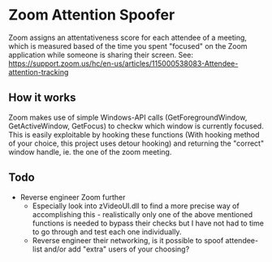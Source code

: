 # Zoom Attention Spoofer
Zoom assigns an attentativeness score for each attendee of a meeting, which is measured based of the time you spent "focused" on the Zoom application while someone is sharing their screen.
See: https://support.zoom.us/hc/en-us/articles/115000538083-Attendee-attention-tracking

## How it works
Zoom makes use of simple Windows-API calls (GetForegroundWindow, GetActiveWindow, GetFocus) to checkw which window is currently focused.
This is easily exploitable by hooking these functions (With hooking method of your choice, this project uses detour hooking) and returning the "correct" window handle, ie. the one of the zoom meeting.

## Todo
* Reverse engineer Zoom further
	- Especially look into zVideoUI.dll to find a more precise way of accomplishing this - realistically only one of the above mentioned functions is needed to bypass their checks but I have not had to time to go through and test each one individually.
	- Reverse engineer their networking, is it possible to spoof attendee-list and/or add "extra" users of your choosing?